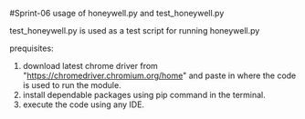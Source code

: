 #Sprint-06 usage of honeywell.py and test_honeywell.py

test_honeywell.py is used as a test script for running honeywell.py

prequisites:
1. download latest chrome driver from "https://chromedriver.chromium.org/home" and paste in where the code is used to run the module.
2. install dependable packages using pip command in the terminal.
3. execute the code using any IDE.

